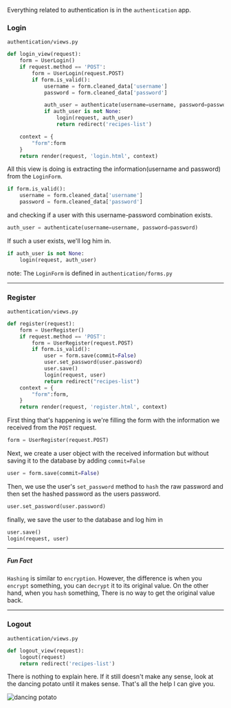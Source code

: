 Everything related to authentication is in the `authentication` app.


### Login

`authentication/views.py`
```python
def login_view(request):
	form = UserLogin()
	if request.method == 'POST':
		form = UserLogin(request.POST)
		if form.is_valid():
			username = form.cleaned_data['username']
			password = form.cleaned_data['password']

			auth_user = authenticate(username=username, password=password)
			if auth_user is not None:
				login(request, auth_user)
				return redirect('recipes-list')

	context = {
        "form":form
    }
	return render(request, 'login.html', context)
```

All this view is doing is extracting the information(username and password) from the `LoginForm`.
```python
if form.is_valid():
	username = form.cleaned_data['username']
	password = form.cleaned_data['password']
```
and checking if a user with this username-password combination exists.
```python
auth_user = authenticate(username=username, password=password)
```

If such a user exists, we'll log him in.
```python
if auth_user is not None:
	login(request, auth_user)
```

note: The `LoginForm` is defined in `authentication/forms.py`
___

### Register

`authentication/views.py`
```python
def register(request):
	form = UserRegister()
	if request.method == 'POST':
		form = UserRegister(request.POST)
		if form.is_valid():
			user = form.save(commit=False)
			user.set_password(user.password)
			user.save()
			login(request, user)
			return redirect("recipes-list")
	context = {
        "form":form,
    }
	return render(request, 'register.html', context)
```

First thing that's happening is we're filling the form with the information we received from the `POST` request.
```python
form = UserRegister(request.POST)
```

Next, we create a user object with the received information but without saving it to the database by adding `commit=False`
```python
user = form.save(commit=False)
```

Then, we use the user's `set_password` method to `hash` the raw password and then set the hashed password as the users password.
```python
user.set_password(user.password)
```

finally, we save the user to the database and log him in
```python
user.save()
login(request, user)
```
___
##### Fun Fact

`Hashing` is similar to `encryption`. However, the difference is when you `encrypt` something, you can `decrypt` it to its original value. On the other hand, when you `hash` something, There is no way to get the original value back.

___

### Logout

`authentication/views.py`
```python
def logout_view(request):
	logout(request)
	return redirect('recipes-list')
```

There is nothing to explain here. If it still doesn't make any sense, look at the dancing potato until it makes sense. That's all the help I can give you.

![dancing potato](https://media1.tenor.com/images/61497871ab091f01703a3f1a624fb3c4/tenor.gif?itemid=11684043)


